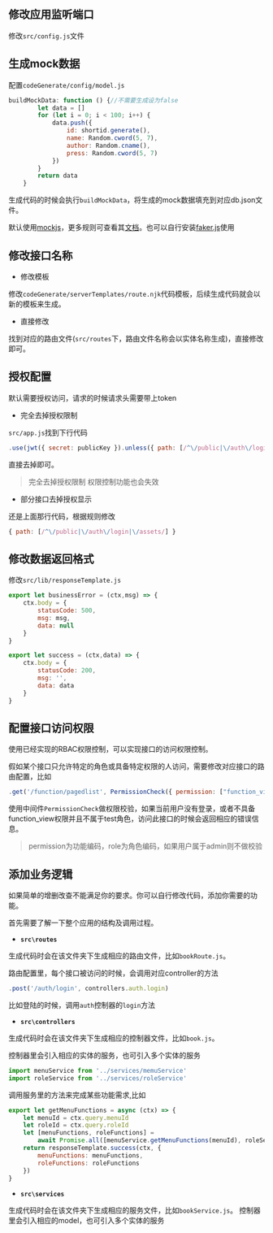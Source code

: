 ## 修改应用监听端口
修改`src/config.js`文件

## 生成mock数据
配置`codeGenerate/config/model.js`

```js
buildMockData: function () {//不需要生成设为false
        let data = []
        for (let i = 0; i < 100; i++) {
            data.push({
                id: shortid.generate(),
                name: Random.cword(5, 7),
                author: Random.cname(),
                press: Random.cword(5, 7)
            })
        }
        return data
    }

```
生成代码的时候会执行`buildMockData`，将生成的mock数据填充到对应db.json文件。

默认使用[mockjs](https://github.com/nuysoft/Mock)，更多规则可查看其[文档](https://github.com/nuysoft/Mock)。也可以自行安装[faker.js](https://github.com/Marak/faker.js)使用

## 修改接口名称

* 修改模板

修改`codeGenerate/serverTemplates/route.njk`代码模板，后续生成代码就会以新的模板来生成。

* 直接修改

找到对应的路由文件(`src/routes`下，路由文件名称会以实体名称生成)，直接修改即可。

## 授权配置

默认需要授权访问，请求的时候请求头需要带上token

* 完全去掉授权限制

`src/app.js`找到下行代码
```js
.use(jwt({ secret: publicKey }).unless({ path: [/^\/public|\/auth\/login|\/assets/] }))
```
直接去掉即可。
>完全去掉授权限制 权限控制功能也会失效

* 部分接口去掉授权显示

还是上面那行代码，根据规则修改
```js
{ path: [/^\/public|\/auth\/login|\/assets/] }
```

## 修改数据返回格式

修改`src/lib/responseTemplate.js`

```js
export let businessError = (ctx,msg) => {
    ctx.body = {
        statusCode: 500,
        msg: msg,
        data: null
    }
}

export let success = (ctx,data) => {
    ctx.body = {
        statusCode: 200,
        msg: '',
        data: data
    }
}
```

## 配置接口访问权限
使用已经实现的RBAC权限控制，可以实现接口的访问权限控制。

假如某个接口只允许特定的角色或具备特定权限的人访问，需要修改对应接口的路由配置，比如
```js
.get('/function/pagedlist', PermissionCheck({ permission: ["function_view"], role: ["test"] }), controllers.function.getFunctionPagedList)
```
使用中间件`PermissionCheck`做权限校验，如果当前用户没有登录，或者不具备function_view权限并且不属于test角色，访问此接口的时候会返回相应的错误信息。

>permission为功能编码，role为角色编码，如果用户属于admin则不做校验


## 添加业务逻辑

如果简单的增删改查不能满足你的要求。你可以自行修改代码，添加你需要的功能。

首先需要了解一下整个应用的结构及调用过程。

* **`src\routes`**

生成代码时会在该文件夹下生成相应的路由文件，比如`bookRoute.js`。

路由配置里，每个接口被访问的时候，会调用对应controller的方法
```js
.post('/auth/login', controllers.auth.login)
```
比如登陆的时候，调用`auth`控制器的`login`方法

* **`src\controllers`**

生成代码时会在该文件夹下生成相应的控制器文件，比如`book.js`。

控制器里会引入相应的实体的服务，也可引入多个实体的服务
```js
import menuService from '../services/memuService'
import roleService from '../services/roleService'
```
调用服务里的方法来完成某些功能需求,比如
```js
export let getMenuFunctions = async (ctx) => {
    let menuId = ctx.query.menuId
    let roleId = ctx.query.roleId
    let [menuFunctions, roleFunctions] =
        await Promise.all([menuService.getMenuFunctions(menuId), roleService.getRoleFunctions(roleId)])
    return responseTemplate.success(ctx, {
        menuFunctions: menuFunctions,
        roleFunctions: roleFunctions
    })
}
```

* **`src\services`**

生成代码时会在该文件夹下生成相应的服务文件，比如`bookService.js`。
控制器里会引入相应的model，也可引入多个实体的服务



